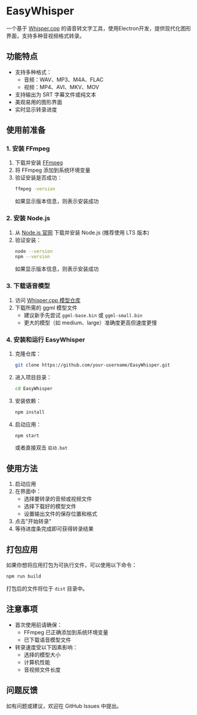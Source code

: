 # EasyWhisper

一个基于 [Whisper.cpp](https://github.com/ggerganov/whisper.cpp) 的语音转文字工具，使用Electron开发，提供现代化图形界面，支持多种音视频格式转录。

## 功能特点

- 支持多种格式：
  - 音频：WAV、MP3、M4A、FLAC
  - 视频：MP4、AVI、MKV、MOV
- 支持输出为 SRT 字幕文件或纯文本
- 美观易用的图形界面
- 实时显示转录进度

## 使用前准备

### 1. 安装 FFmpeg

1. 下载并安装 [FFmpeg](https://ffmpeg.org/download.html)
2. 将 FFmpeg 添加到系统环境变量
3. 验证安装是否成功：
   ```bash
   ffmpeg -version
   ```
   如果显示版本信息，则表示安装成功

### 2. 安装 Node.js

1. 从 [Node.js 官网](https://nodejs.org/) 下载并安装 Node.js (推荐使用 LTS 版本)
2. 验证安装：
   ```bash
   node --version
   npm --version
   ```
   如果显示版本信息，则表示安装成功

### 3. 下载语音模型

1. 访问 [Whisper.cpp 模型仓库](https://huggingface.co/ggerganov/whisper.cpp/tree/main)
2. 下载所需的 ggml 模型文件
   - 建议新手先尝试 `ggml-base.bin` 或 `ggml-small.bin`
   - 更大的模型（如 medium、large）准确度更高但速度更慢

### 4. 安装和运行 EasyWhisper

1. 克隆仓库：
   ```bash
   git clone https://github.com/your-username/EasyWhisper.git
   ```

2. 进入项目目录：
   ```bash
   cd EasyWhisper
   ```

3. 安装依赖：
   ```bash
   npm install
   ```
   
4. 启动应用：
   ```bash
   npm start
   ```
   或者直接双击 `启动.bat`

## 使用方法

1. 启动应用
2. 在界面中：
   - 选择要转录的音频或视频文件
   - 选择下载好的模型文件
   - 设置输出文件的保存位置和格式
3. 点击"开始转录"
4. 等待进度条完成即可获得转录结果

## 打包应用

如果你想将应用打包为可执行文件，可以使用以下命令：

```bash
npm run build
```

打包后的文件将位于 `dist` 目录中。

## 注意事项

- 首次使用前请确保：
  - FFmpeg 已正确添加到系统环境变量
  - 已下载语音模型文件
- 转录速度受以下因素影响：
  - 选择的模型大小
  - 计算机性能
  - 音视频文件长度

## 问题反馈

如有问题或建议，欢迎在 GitHub Issues 中提出。
